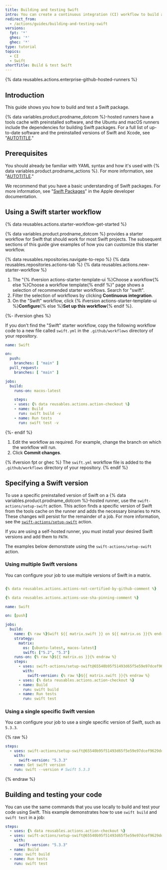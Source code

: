 ```yaml
---
title: Building and testing Swift
intro: You can create a continuous integration (CI) workflow to build and test your Swift project.
redirect_from:
  - /actions/guides/building-and-testing-swift
versions:
  fpt: '*'
  ghes: '*'
  ghec: '*'
type: tutorial
topics:
  - CI
  - Swift
shortTitle: Build & test Swift
---
```

 
{% data reusables.actions.enterprise-github-hosted-runners %}

## Introduction

This guide shows you how to build and test a Swift package.

{% data variables.product.prodname_dotcom %}-hosted runners have a tools cache with preinstalled software, and the Ubuntu and macOS runners include the dependencies for building Swift packages. For a full list of up-to-date software and the preinstalled versions of Swift and Xcode, see "[AUTOTITLE](/actions/using-github-hosted-runners/about-github-hosted-runners#supported-software)."

## Prerequisites

You should already be familiar with YAML syntax and how it's used with {% data variables.product.prodname_actions %}. For more information, see "[AUTOTITLE](/actions/using-workflows/workflow-syntax-for-github-actions)."

We recommend that you have a basic understanding of Swift packages. For more information, see "[Swift Packages](https://developer.apple.com/documentation/xcode/swift-packages)" in the Apple developer documentation.

## Using a Swift starter workflow

{% data reusables.actions.starter-workflow-get-started %}

{% data variables.product.prodname_dotcom %} provides a starter workflow for Swift that should work for most Swift projects. The subsequent sections of this guide give examples of how you can customize this starter workflow.

{% data reusables.repositories.navigate-to-repo %}
{% data reusables.repositories.actions-tab %}
{% data reusables.actions.new-starter-workflow %}
1. The "{% ifversion actions-starter-template-ui %}Choose a workflow{% else %}Choose a workflow template{% endif %}" page shows a selection of recommended starter workflows. Search for "swift".
1. Filter the selection of workflows by clicking **Continuous integration**.
1. On the "Swift" workflow, click {% ifversion actions-starter-template-ui %}**Configure**{% else %}**Set up this workflow**{% endif %}.

{%- ifversion ghes %}

   If you don't find the "Swift" starter workflow, copy the following workflow code to a new file called `swift.yml` in the `.github/workflows` directory of your repository.

   ```yaml copy
   name: Swift

   on:
     push:
       branches: [ "main" ]
     pull_request:
       branches: [ "main" ]

   jobs:
     build:
       runs-on: macos-latest

       steps:
       - uses: {% data reusables.actions.action-checkout %}
       - name: Build
         run: swift build -v
       - name: Run tests
         run: swift test -v
   ```

{%- endif %}

1. Edit the workflow as required. For example, change the branch on which the workflow will run.
1. Click **Commit changes**.

{% ifversion fpt or ghec %}
   The `swift.yml` workflow file is added to the `.github/workflows` directory of your repository.
{% endif %}

## Specifying a Swift version

To use a specific preinstalled version of Swift on a {% data variables.product.prodname_dotcom %}-hosted runner, use the `swift-actions/setup-swift` action. This action finds a specific version of Swift from the tools cache on the runner and adds the necessary binaries to `PATH`. These changes will persist for the remainder of a job. For more information, see the [`swift-actions/setup-swift`](https://github.com/marketplace/actions/setup-swift) action.

If you are using a self-hosted runner, you must install your desired Swift versions and add them to `PATH`.

The examples below demonstrate using the `swift-actions/setup-swift` action.

### Using multiple Swift versions

You can configure your job to use multiple versions of Swift in a matrix.

```yaml copy

{% data reusables.actions.actions-not-certified-by-github-comment %}

{% data reusables.actions.actions-use-sha-pinning-comment %}

name: Swift

on: [push]

jobs:
  build:
    name: {% raw %}Swift ${{ matrix.swift }} on ${{ matrix.os }}{% endraw %}
    strategy:
      matrix:
        os: [ubuntu-latest, macos-latest]
        swift: ["5.2", "5.3"]
    runs-on: {% raw %}${{ matrix.os }}{% endraw %}
    steps:
      - uses: swift-actions/setup-swift@65540b95f51493d65f5e59e97dcef9629ddf11bf
        with:
          swift-version: {% raw %}${{ matrix.swift }}{% endraw %}
      - uses: {% data reusables.actions.action-checkout %}
      - name: Build
        run: swift build
      - name: Run tests
        run: swift test
```

### Using a single specific Swift version

You can configure your job to use a single specific version of Swift, such as `5.3.3`.

{% raw %}

```yaml copy
steps:
  - uses: swift-actions/setup-swift@65540b95f51493d65f5e59e97dcef9629ddf11bf
    with:
      swift-version: "5.3.3"
  - name: Get swift version
    run: swift --version # Swift 5.3.3
```

{% endraw %}

## Building and testing your code

You can use the same commands that you use locally to build and test your code using Swift. This example demonstrates how to use `swift build` and `swift test` in a job:

```yaml copy
steps:
  - uses: {% data reusables.actions.action-checkout %}
  - uses: swift-actions/setup-swift@65540b95f51493d65f5e59e97dcef9629ddf11bf
    with:
      swift-version: "5.3.3"
  - name: Build
    run: swift build
  - name: Run tests
    run: swift test
```
